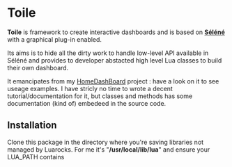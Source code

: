 # Toile

**Toile** is framework to create interactive dashboards and is based on **[Séléné](https://github.com/destroyedlolo/Selene)** with a graphical plug-in enabled.

Its aims is to hide all the dirty work to handle low-level API available in Séléné and provides to developer abstacted high level Lua classes to build their own dashboard.

It emancipates from my [HomeDashBoard](https://github.com/destroyedlolo/HomeDashboard) project : have a look on it to see useage examples.
I have stricly no time to wrote a decent tutorial/documentation for it, but classes and methods has some documentation (kind of) embedeed in the source code.

## Installation

Clone this package in the directory where you're saving libraries not managed by Luarocks.
For me it's "**/usr/local/lib/lua**" and ensure your LUA_PATH contains 
```/usr/local/lib/lua/?.lua;/home/laurent/Projets/?/init.lua
